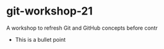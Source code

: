# git-workshop-21

A workshop to refresh Git and GitHub concepts before contr

-   This is a bullet point
